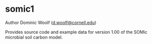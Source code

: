# somic1
Author Dominic Woolf (d.woolf@cornell.edu)

Provides source code and example data for version 1.00 of the SOMic microbial soil carbon model.
